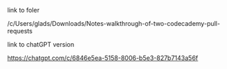 
link to foler

/c/Users/glads/Downloads/Notes-walkthrough-of-two-codecademy-pull-requests


link to chatGPT version

https://chatgpt.com/c/6846e5ea-5158-8006-b5e3-827b7143a56f
